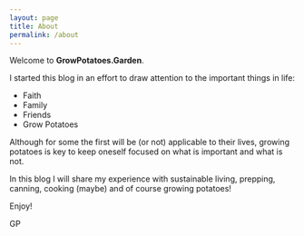 ```yaml
---
layout: page
title: About
permalink: /about
---
```

Welcome to **GrowPotatoes.Garden**.

I started this blog in an effort to draw attention to the important things in life:
- Faith
- Family
- Friends
- Grow Potatoes

Although for some the first will be (or not) applicable to their lives, growing 
potatoes is key to keep oneself focused on what is important and what is not.

In this blog I will share my experience with sustainable living, prepping, canning,
cooking (maybe) and of course growing potatoes!

Enjoy!

GP
